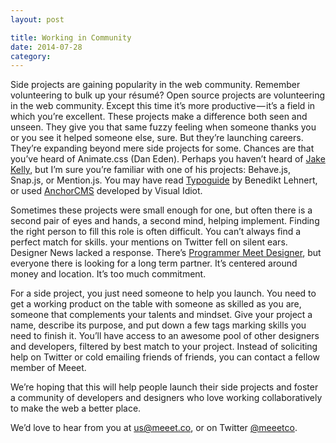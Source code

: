 ```yaml
---
layout: post

title: Working in Community
date: 2014-07-28
category: 
---
```


Side projects are gaining popularity in the web community. Remember volunteering to bulk up your résumé? Open source projects are volunteering in the web community. Except this time it’s more productive — it’s a field in which you’re excellent. These projects make a difference both seen and unseen. They give you that same fuzzy feeling when someone thanks you or you see it helped someone else, sure. But they’re launching careers. They’re expanding beyond mere side projects for some. Chances are that you’ve heard of Animate.css (Dan Eden). Perhaps you haven’t heard of [Jake Kelly](https://github.com/jakiestfu/), but I’m sure you’re familiar with one of his projects: Behave.js, Snap.js, or Mention.js. You may have read [Typoguide](http://www.typogui.de/) by Benedikt Lehnert, or used [AnchorCMS](http://anchorcms.com/) developed by Visual Idiot.

Sometimes these projects were small enough for one, but often there is a second pair of eyes and hands, a second mind, helping implement. Finding the right person to fill this role is often difficult. You can’t always find a perfect match for skills. your mentions on Twitter fell on silent ears. Designer News lacked a response. There’s [Programmer Meet Designer](http://programmermeetdesigner.com/), but everyone there is looking for a long term partner. It’s centered around money and location. It’s too much commitment.

For a side project, you just need someone to help you launch. You need to get a working product on the table with someone as skilled as you are, someone that complements your talents and mindset. Give your project a name, describe its purpose, and put down a few tags marking skills you need to finish it. You’ll have access to an awesome pool of other designers and developers, filtered by best match to your project. Instead of soliciting help on Twitter or cold emailing friends of friends, you can contact a fellow member of Meeet.

We’re hoping that this will help people launch their side projects and foster a community of developers and designers who love working collaboratively to make the web a better place.


We’d love to hear from you at [us@meeet.co](mailto:us@meeet.co), or on Twitter [@meeetco](http://twitter.com/meeetco).